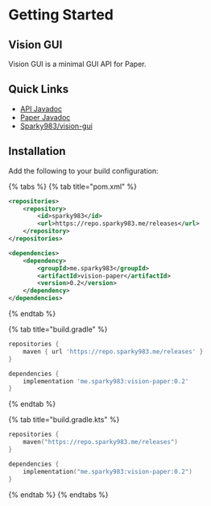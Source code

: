 # Getting Started

## Vision GUI

Vision GUI is a minimal GUI API for Paper.

## Quick Links

* [API Javadoc](https://javadoc.jitpack.io/com/github/Sparky983/vision-gui/vision-api/bbff22b7fd/javadoc)
* [Paper Javadoc](https://javadoc.jitpack.io/com/github/Sparky983/vision-gui/vision-paper/bbff22b7fd/javadoc)
* [Sparky983/vision-gui](https://github.com/sparky983/vision-gui)

## Installation

Add the following to your build configuration:  &#x20;

{% tabs %}
{% tab title="pom.xml" %}
```xml
<repositories>
    <repository>
        <id>sparky983</id>
        <url>https://repo.sparky983.me/releases</url>
    </repository>
</repositories>

<dependencies>
    <dependency>
        <groupId>me.sparky983</groupId>
        <artifactId>vision-paper</artifactId>
        <version>0.2</version>
    </dependency>
</dependencies>
```
{% endtab %}

{% tab title="build.gradle" %}
```groovy
repositories {
    maven { url 'https://repo.sparky983.me/releases' }
}

dependencies {
    implementation 'me.sparky983:vision-paper:0.2'
}
```
{% endtab %}

{% tab title="build.gradle.kts" %}
```kotlin
repositories {
    maven("https://repo.sparky983.me/releases")
}

dependencies {
    implementation("me.sparky983:vision-paper:0.2")
}
```
{% endtab %}
{% endtabs %}
